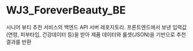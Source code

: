 # WJ3_ForeverBeauty_BE
시니어 뷰티 추천 서비스의 백엔드 API 서버 레포지토리. 프론트엔드에서 보낸 입력값(연령, 피부타입, 건강데이터 등)을 받아 제품 데이터와 룰셋(JSON)을 기반으로 추천 결과를 반환
